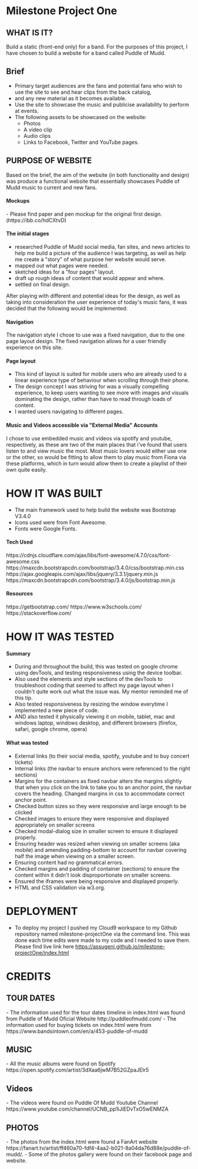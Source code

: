 <h1> Milestone Project One </h1>


 <h2>WHAT IS IT?</h2>
 
Build a static (front-end only) for a band. For the purposes of this project, I have chosen to build a website for 
a band called Puddle of Mudd. 

<h2>Brief</h2>

- Primary target audiences are the fans and potential fans who wish to use the site to see and hear clips from the back catalog, 
- and any new material as it becomes available.
- Use the site to showcase the music and publicise availability to perform at events.
- The following assets to be showcased on the website:
    - Photos
    - A video clip
    - Audio clips
    - Links to Facebook, Twitter and YouTube pages.

 
<h2>PURPOSE OF WEBSITE</h2>
Based on the brief, the aim of the website (in both functionality and design) was produce a functional website that essentially 
showcases Puddle of Mudd music to current and new fans. 

<h4>Mockups</h4>
- Please find paper and pen mockup for the original first design.(https://ibb.co/hdCXtvD)


<h4>The initial stages</h4>

- researched Puddle of Mudd social media, fan sites, and news articles to help me build a picture of the audience I was targeting,
as well as help me create a "story" of what purpose her website would serve.
- mapped out what pages were needed.
- sketched ideas for a "four pages" layout.
- draft up rough ideas of content that would appear and where.
- settled on final design.

After playing with different and potential ideas for the design, as well as taking into consideration the user experience of today's
music fans, it was decided that the following would be implemented:


<h4>Navigation</h4>

The navigation style I chose to use was a fixed navigation, due to the one page layout design. The fixed navigation allows for a 
user friendly experience on this site.

<h4>Page layout</h4> 

- This kind of layout is suited for mobile users who are already used to a linear experience type of behaviour when scrolling 
through their phone.
- The design concept I was striving for was a visually compelling experience, to keep users wanting to see more with images 
and visuals dominating the design, rather than have to read through loads of content.
- I wanted users  navigating to different pages.


<h4>Music and Videos accessible via "External Media" Accounts</h4> 

I chose to use embedded music and videos via spotify and youtube, respectively, as these are two of the main places that i've 
found that users listen to and view music the most. Most music lovers would either use one or the other, so would be fitting to
allow them to play music from Fiona via these platforms, which in turn would allow them to create a playlist of their own quite 
easily.

<h1>HOW IT WAS BUILT</h1>

- The main framework used to help build the website was Bootstrap V3.4.0
- Icons used were from Font Awesome. 
- Fonts were Google Fonts.

<h4>Tech Used</h4>
https://cdnjs.cloudflare.com/ajax/libs/font-awesome/4.7.0/css/font-awesome.css
https://maxcdn.bootstrapcdn.com/bootstrap/3.4.0/css/bootstrap.min.css
https://ajax.googleapis.com/ajax/libs/jquery/3.3.1/jquery.min.js
https://maxcdn.bootstrapcdn.com/bootstrap/3.4.0/js/bootstrap.min.js

<h4>Resources</h4>
https://getbootstrap.com/
https://www.w3schools.com/ 
https://stackoverflow.com/

<h1>HOW IT WAS TESTED</h1>

<h4>Summary</h4>

- During and throughout the build, this was tested on google chrome using devTools, and testing responsiveness using the device toolbar. 
- Also used the elements and style sections of the devTools to troubleshoot coding that seemed to affect my page layout when I couldn't quite work out what the issue was. My mentor reminded me of this tip.
- Also tested responsiveness by resizing the window everytime I implemented a new piece of code.
- AND also tested it physically viewing it on mobile, tablet, mac and windows laptop, windows desktop, and different browsers (firefox, safari, google chrome, opera)

<h4>What was tested</h4>

- External links (to their social media, spotify, youtube and to buy concert tickets)
- Internal links (the navbar to ensure anchors were referenced to the right sections)
- Margins for the containers as fixed navbar alters the margins slightly that when you click on the link to take you to an anchor point, the navbar covers the heading. Changed margins in css to accommodate correct anchor point.
- Checked button sizes so they were responsive and large enough to be clicked
- Checked images to ensure they were responsive and displayed appropriately on smaller screens
- Checked modal-dialog size in smaller screen to ensure it displayed properly.
- Ensuring header was resized when viewing on smaller screens (aka mobile) and amending padding-bottom to account for navbar covering half the image when viewing on a smaller screen.
- Ensuring content had no grammatical errors.
- Checked margins and padding of container (sections) to ensure the content within it didn't look disproportionate on smaller screens.
- Ensured the iframes were being responsive and displayed properly.
- HTML and CSS validation via w3.org.

<h1> DEPLOYMENT</h1>

- To deploy my project I pushed my Cloud9 workspace to my Github repository named milestone-projectOne via the command line. This was done each time edits were made to my code and I needed to save them. Please find live link here https://assugeni.github.io/milestone-projectOne/index.html 

<h1>CREDITS</h1>

<h2>TOUR DATES</h2>
- The information used for the tour dates timeline in index.html was found from Puddle of Mudd Oficial Website http://puddleofmudd.com/
- The information used for buying tickets on index.html were from  https://www.bandsintown.com/en/a/453-puddle-of-mudd

<h2>MUSIC</h2>
- All the music albums were found on Spotify https://open.spotify.com/artist/3dXaa6jwM7B52GZpaJEIr5

<h2>Videos</h2>
- The videos were found on Puddle Of Mudd Youtube Channel https://www.youtube.com/channel/UCNB_pp1iJiEDvTxO5wENMZA

<h2>PHOTOS</h2>
- The photos from the index.html were found a FanArt website https://fanart.tv/artist/ff460a70-fdf4-4aa2-b021-8a04da76d88e/puddle-of-mudd/. 
- Some of the photos gallery were found on their facebook page and website.








